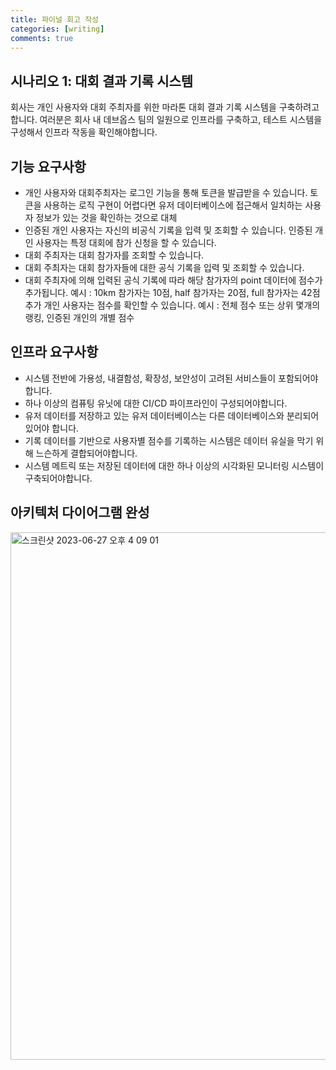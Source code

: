```yaml
---
title: 파이널 회고 작성
categories: [writing]
comments: true
---
```


## 시나리오 1: 대회 결과 기록 시스템
회사는 개인 사용자와 대회 주최자를 위한 마라톤 대회 결과 기록 시스템을 구축하려고 합니다.
여러분은 회사 내 데브옵스 팀의 일원으로 인프라를 구축하고, 테스트 시스템을 구성해서 인프라 작동을 확인해야합니다.

## 기능 요구사항
- 개인 사용자와 대회주최자는 로그인 기능을 통해 토큰을 발급받을 수 있습니다.
토큰을 사용하는 로직 구현이 어렵다면 유저 데이터베이스에 접근해서 일치하는 사용자 정보가 있는 것을 확인하는 것으로 대체
- 인증된 개인 사용자는 자신의 비공식 기록을 입력 및 조회할 수 있습니다.
인증된 개인 사용자는 특정 대회에 참가 신청을 할 수 있습니다.
- 대회 주최자는 대회 참가자를 조회할 수 있습니다.
- 대회 주최자는 대회 참가자들에 대한 공식 기록을 입력 및 조회할 수 있습니다.
- 대회 주최자에 의해 입력된 공식 기록에 따라 해당 참가자의 point 데이터에 점수가 추가됩니다.
예시 : 10km 참가자는 10점, half 참가자는 20점, full 참가자는 42점 추가
개인 사용자는 점수를 확인할 수 있습니다.
예시 : 전체 점수 또는 상위 몇개의 랭킹, 인증된 개인의 개별 점수
## 인프라 요구사항
- 시스템 전반에 가용성, 내결함성, 확장성, 보안성이 고려된 서비스들이 포함되어야 합니다.
- 하나 이상의 컴퓨팅 유닛에 대한 CI/CD 파이프라인이 구성되어야합니다.
- 유저 데이터를 저장하고 있는 유저 데이터베이스는 다른 데이터베이스와 분리되어있어야 합니다.
- 기록 데이터를 기반으로 사용자별 점수를 기록하는 시스템은 데이터 유실을 막기 위해 느슨하게 결합되어야합니다.
- 시스템 메트릭 또는 저장된 데이터에 대한 하나 이상의 시각화된 모니터링 시스템이 구축되어야합니다.

## 아키텍처 다이어그램 완성
<img width="844" alt="스크린샷 2023-06-27 오후 4 09 01" src="https://github.com/leesanghoon94/leesanghoon94.github.io/assets/127801771/74bdf20c-b6c0-4173-a988-e2236366d567">
